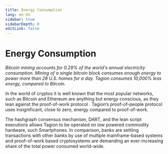 ```yaml
---
title: Energy Consumption
lang: en-US
sidebar: true
sidebarDepth: 0
editLink: false
---
```


# Energy Consumption

_Bitcoin mining accounts for 0.29% of the world's annual electricity consumption. Mining of a single bitcoin block consumes enough energy to power more than 28 U.S. homes for a day. Tagion consumes 10,000% less energy, compared to Bitcoin._

In the world of cryptos it is well known that the most popular networks, such as Bitcoin and Ethereum are anything but energy conscious, as they lean against the proof-of-work protocol . Tagion’s proof-of-people protocol uses insignificant, close to zero, energy compared to proof-of-work. 

The hashgraph consensus mechanism, DART, and the lean script executions allows Tagion to be operated on low powered commodity hardware, such Smartphones. In comparison, banks are settling transactions with other banks by use of multiple mainframe-based systems and proof-of-work based cryptosystems are demanding an ever-increasing share of the total power consumed world-wide. 
